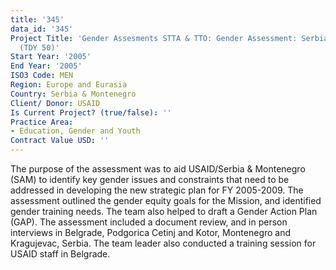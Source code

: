 ```yaml
---
title: '345'
data_id: '345'
Project Title: 'Gender Assesments STTA & TTO: Gender Assessment: Serbia & Montenegro
  (TDY 50)'
Start Year: '2005'
End Year: '2005'
ISO3 Code: MEN
Region: Europe and Eurasia
Country: Serbia & Montenegro
Client/ Donor: USAID
Is Current Project? (true/false): ''
Practice Area:
- Education, Gender and Youth
Contract Value USD: ''
---
```


The purpose of the assessment was to aid USAID/Serbia & Montenegro (SAM) to identify key gender issues and constraints that need to be addressed in developing the new strategic plan for FY 2005-2009. The assessment outlined the gender equity goals for the Mission, and identified gender training needs. The team also helped to draft a Gender Action Plan (GAP). The assessment included a document review, and in person interviews in Belgrade, Podgorica Cetinj and Kotor, Montenegro and Kragujevac, Serbia. The team leader also conducted a training session for USAID staff in Belgrade.
